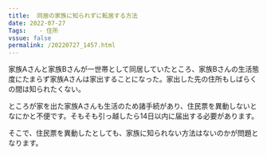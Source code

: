 ```yaml
---
title:  同居の家族に知られずに転居する方法 
date: 2022-07-27
Tags:  　- 住所
vssue: false
permalink: /20220727_1457.html
---
```


家族Aさんと家族Bさんが一世帯として同居していたところ、家族Bさんの生活態度にたまらず家族Aさんは家出することになった。家出した先の住所もしばらくの間は知られたくない。

ところが家を出た家族Aさんも生活のため諸手続があり、住民票を異動しないとなにかと不便です。そもそも引っ越したら14日以内に届出する必要があります。

そこで、住民票を異動したとしても、家族に知られない方法はないのかが問題となります。